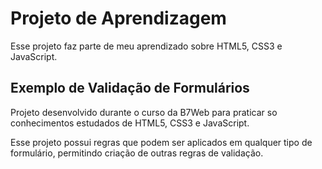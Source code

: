 # Projeto de Aprendizagem

Esse projeto faz parte de meu aprendizado sobre HTML5, CSS3 e JavaScript.


## Exemplo de Validação de Formulários

Projeto desenvolvido durante o curso da B7Web para praticar so conhecimentos estudados de HTML5, CSS3 e JavaScript.

Esse projeto possui regras que podem ser aplicados em qualquer tipo de formulário, permitindo criação de outras regras de validação.
